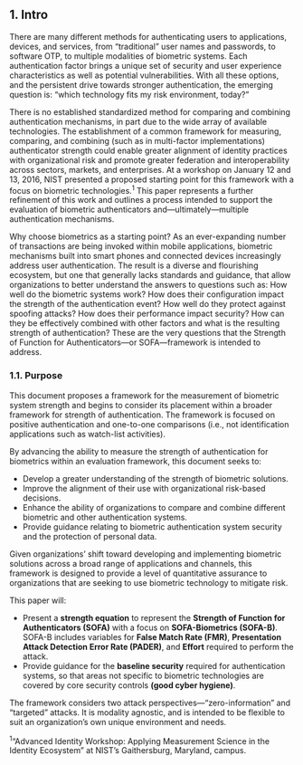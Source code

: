 ## 1. Intro

There are many different methods for authenticating users to applications, devices, and services, from “traditional” user names and passwords, to software OTP, to multiple modalities of biometric systems. Each authentication factor brings a unique set of security and user experience characteristics as well as potential vulnerabilities. With all these options, and the persistent drive towards stronger authentication, the emerging question is: “which technology fits my risk environment, today?” 

There is no established standardized method for comparing and combining authentication mechanisms, in part due to the wide array of available technologies. The establishment of a common framework for measuring, comparing, and combining (such as in multi-factor implementations) authenticator strength could enable greater alignment of identity practices with organizational risk and promote greater federation and interoperability across sectors, markets, and enterprises. At a workshop on January 12 and 13, 2016, NIST presented a proposed starting point for this framework with a focus on biometric technologies.<sup>1</sup>  This paper represents a further refinement of this work and outlines a process intended to support the evaluation of biometric authenticators and—ultimately—multiple authentication mechanisms. 

Why choose biometrics as a starting point? As an ever-expanding number of transactions are being invoked within mobile applications, biometric mechanisms built into smart phones and connected devices increasingly address user authentication. The result is a diverse and flourishing ecosystem, but one that generally lacks standards and guidance, that allow organizations to better understand the answers to questions such as: How well do the biometric systems work? How does their configuration impact the strength of the authentication event? How well do they protect against spoofing attacks? How does their performance impact security? How can they be effectively combined with other factors and what is the resulting strength of authentication? These are the very questions that the Strength of Function for Authenticators—or SOFA—framework is intended to address. 
 


### 1.1.	Purpose
This document proposes a framework for the measurement of biometric system strength and begins to consider its placement within a broader framework for strength of authentication. The framework is focused on positive authentication and one-to-one comparisons (i.e., not identification applications such as watch-list activities).

By advancing the ability to measure the strength of authentication for biometrics within an evaluation framework, this document seeks to:
-	Develop a greater understanding of the strength of biometric solutions.
-	Improve the alignment of their use with organizational risk-based decisions.
-	Enhance the ability of organizations to compare and combine different biometric and other authentication systems.
-	Provide guidance relating to biometric authentication system security and the protection of personal data.

Given organizations’ shift toward developing and implementing biometric solutions across a broad range of applications and channels, this framework is designed to provide a level of quantitative assurance to organizations that are seeking to use biometric technology to mitigate risk.

This paper will:
-	Present a **strength equation** to represent the **Strength of Function for Authenticators (SOFA)** with a focus on **SOFA-Biometrics (SOFA-B)**. SOFA-B includes variables for **False Match Rate (FMR)**, **Presentation Attack Detection Error Rate (PADER)**, and **Effort** required to perform the attack.
-	Provide guidance for the **baseline security** required for authentication systems, so that areas not specific to biometric technologies are covered by core security controls **(good cyber hygiene)**.

The framework considers two attack perspectives—“zero-information” and “targeted” attacks. It is modality agnostic, and is intended to be flexible to suit an organization’s own unique environment and needs. 



<sup>1</sup>“Advanced Identity Workshop: Applying Measurement Science in the Identity Ecosystem” at NIST’s Gaithersburg, Maryland, campus.
